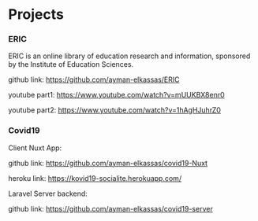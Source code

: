 # Projects

### ERIC

ERIC is an online library of education research and information, sponsored by the Institute of Education Sciences.

github link: https://github.com/ayman-elkassas/ERIC

youtube part1: https://www.youtube.com/watch?v=mUUKBX8enr0

youtube part2: https://www.youtube.com/watch?v=1hAgHJuhrZ0

### Covid19

Client Nuxt App:

github link: https://github.com/ayman-elkassas/covid19-Nuxt

heroku link: https://kovid19-socialite.herokuapp.com/

Laravel Server backend:

github link: https://github.com/ayman-elkassas/covid19-server

